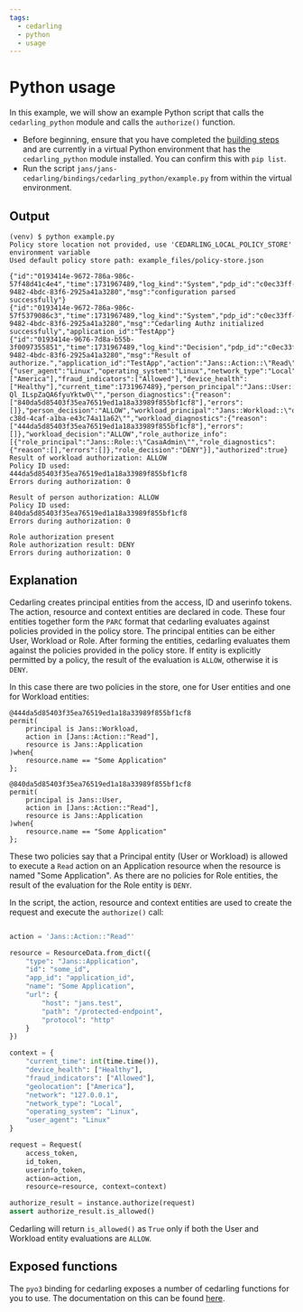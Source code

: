 ```yaml
---
tags:
  - cedarling
  - python
  - usage
---
```


# Python usage

In this example, we will show an example Python script that calls the `cedarling_python` module and calls the `authorize()` function.

- Before beginning, ensure that you have completed the [building steps](./README.md#building) and are currently in a virtual Python environment that has the `cedarling_python` module installed. You can confirm this with `pip list`.
- Run the script `jans/jans-cedarling/bindings/cedarling_python/example.py` from within the virtual environment.

## Output 
```
(venv) $ python example.py
Policy store location not provided, use 'CEDARLING_LOCAL_POLICY_STORE' environment variable
Used default policy store path: example_files/policy-store.json

{"id":"0193414e-9672-786a-986c-57f48d41c4e4","time":1731967489,"log_kind":"System","pdp_id":"c0ec33ff-9482-4bdc-83f6-2925a41a3280","msg":"configuration parsed successfully"}
{"id":"0193414e-9672-786a-986c-57f5379086c3","time":1731967489,"log_kind":"System","pdp_id":"c0ec33ff-9482-4bdc-83f6-2925a41a3280","msg":"Cedarling Authz initialized successfully","application_id":"TestApp"}
{"id":"0193414e-9676-7d8a-b55b-3f0097355851","time":1731967489,"log_kind":"Decision","pdp_id":"c0ec33ff-9482-4bdc-83f6-2925a41a3280","msg":"Result of authorize.","application_id":"TestApp","action":"Jans::Action::\"Read\"","resource":"Jans::Application::\"some_id\"","context":{"user_agent":"Linux","operating_system":"Linux","network_type":"Local","network":"127.0.0.1","geolocation":["America"],"fraud_indicators":["Allowed"],"device_health":["Healthy"],"current_time":1731967489},"person_principal":"Jans::User::\"qzxn1Scrb9lWtGxVedMCky-Ql_ILspZaQA6fyuYktw0\"","person_diagnostics":{"reason":["840da5d85403f35ea76519ed1a18a33989f855bf1cf8"],"errors":[]},"person_decision":"ALLOW","workload_principal":"Jans::Workload::\"d7f71bea-c38d-4caf-a1ba-e43c74a11a62\"","workload_diagnostics":{"reason":["444da5d85403f35ea76519ed1a18a33989f855bf1cf8"],"errors":[]},"workload_decision":"ALLOW","role_authorize_info":[{"role_principal":"Jans::Role::\"CasaAdmin\"","role_diagnostics":{"reason":[],"errors":[]},"role_decision":"DENY"}],"authorized":true}
Result of workload authorization: ALLOW
Policy ID used:
444da5d85403f35ea76519ed1a18a33989f855bf1cf8
Errors during authorization: 0

Result of person authorization: ALLOW
Policy ID used:
840da5d85403f35ea76519ed1a18a33989f855bf1cf8
Errors during authorization: 0

Role authorization present
Role authorization result: DENY
Errors during authorization: 0
```

## Explanation
Cedarling creates principal entities from the access, ID and userinfo tokens. The action, resource and context entities are declared in code. These four entities together form the `PARC` format that cedarling evaluates against policies provided in the policy store. The principal entities can be either User, Workload or Role. After forming the entities, cedarling evaluates them against the policies provided in the policy store. If entity is explicitly permitted by a policy, the result of the evaluation is `ALLOW`, otherwise it is `DENY`.

In this case there are two policies in the store, one for User entities and one for Workload entities:

```
@444da5d85403f35ea76519ed1a18a33989f855bf1cf8
permit(
    principal is Jans::Workload,
    action in [Jans::Action::"Read"],
    resource is Jans::Application
)when{
    resource.name == "Some Application"
};

@840da5d85403f35ea76519ed1a18a33989f855bf1cf8
permit(
    principal is Jans::User,
    action in [Jans::Action::"Read"],
    resource is Jans::Application
)when{
    resource.name == "Some Application"
};
```

These two policies say that a Principal entity (User or Workload) is allowed to execute a `Read` action on an Application resource when the resource is named "Some Application". As there are no policies for Role entities, the result of the evaluation for the Role entity is `DENY`.

In the script, the action, resource and context entities are used to create the request and execute the `authorize()` call:

```python

action = 'Jans::Action::"Read"'

resource = ResourceData.from_dict({
    "type": "Jans::Application",
    "id": "some_id",
    "app_id": "application_id",
    "name": "Some Application",
    "url": {
        "host": "jans.test",
        "path": "/protected-endpoint",
        "protocol": "http"
    }
})

context = {
    "current_time": int(time.time()),
    "device_health": ["Healthy"],
    "fraud_indicators": ["Allowed"],
    "geolocation": ["America"],
    "network": "127.0.0.1",
    "network_type": "Local",
    "operating_system": "Linux",
    "user_agent": "Linux"
}

request = Request(
    access_token,
    id_token,
    userinfo_token,
    action=action,
    resource=resource, context=context)

authorize_result = instance.authorize(request)
assert authorize_result.is_allowed()
```
Cedarling will return `is_allowed()` as `True` only if both the User and Workload entity evaluations are `ALLOW`.


## Exposed functions

The `pyo3` binding for cedarling exposes a number of cedarling functions for you to use. The documentation on this can be found [here](https://github.com/JanssenProject/jans/blob/main/jans-cedarling/bindings/cedarling_python/PYTHON_TYPES.md).

